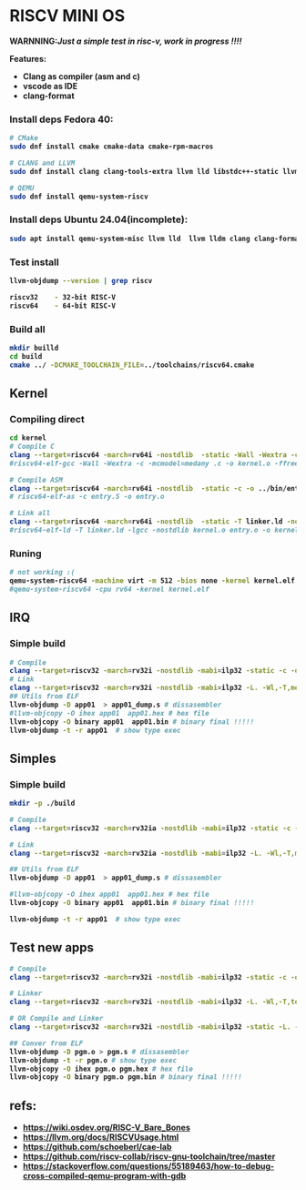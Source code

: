 # RISCV MINI OS

<b>WARNNING:<i>Just a simple test in risc-v, work in progress !!!!</i> <p>

Features:
- Clang as compiler (asm and c)
- vscode as IDE
- clang-format
<p>

### Install deps Fedora 40: 
```bash
# CMake
sudo dnf install cmake cmake-data cmake-rpm-macros

# CLANG and LLVM
sudo dnf install clang clang-tools-extra llvm lld libstdc++-static llvm-static llvm-devel llvm-test

# QEMU
sudo dnf install qemu-system-riscv
```

### Install deps Ubuntu 24.04(incomplete): 
```bash
sudo apt install qemu-system-misc llvm lld  llvm lldm clang clang-format
```

### Test install
```bash
llvm-objdump --version | grep riscv

riscv32    - 32-bit RISC-V
riscv64    - 64-bit RISC-V
```

### Build all
```bash
mkdir builld
cd build
cmake ../ -DCMAKE_TOOLCHAIN_FILE=../toolchains/riscv64.cmake
```

## Kernel 
### Compiling direct
```bash
cd kernel
# Compile C
clang --target=riscv64 -march=rv64i -nostdlib  -static -Wall -Wextra -c -mcmodel=medany -c -o ../bin/kernel.o kernel.c
#riscv64-elf-gcc -Wall -Wextra -c -mcmodel=medany .c -o kernel.o -ffreestanding

# Compile ASM
clang --target=riscv64 -march=rv64i -nostdlib  -static -c -o ../bin/entry.o entry.s
# riscv64-elf-as -c entry.S -o entry.o

# Link all
clang --target=riscv64 -march=rv64i -nostdlib  -static -T linker.ld -nostdlib ../bin/kernel.o ../bin/entry.o -o ../bin/kernel.elf
#riscv64-elf-ld -T linker.ld -lgcc -nostdlib kernel.o entry.o -o kernel.elf
```
### Runing
```bash
# not working :(
qemu-system-riscv64 -machine virt -m 512 -bios none -kernel kernel.elf -serial mon:stdio 
#qemu-system-riscv64 -cpu rv64 -kernel kernel.elf
```

## IRQ
### Simple build 
```bash
# Compile
clang --target=riscv32 -march=rv32i -nostdlib -mabi=ilp32 -static -c -o app01.o app01.s
# Link
clang --target=riscv32 -march=rv32i -nostdlib -mabi=ilp32 -L. -Wl,-T,mem_cfg.ld -o app01 app01.o 
## Utils from ELF
llvm-objdump -D app01  > app01_dump.s # dissasembler
#llvm-objcopy -O ihex app01  app01.hex # hex file
llvm-objcopy -O binary app01  app01.bin # binary final !!!!!
llvm-objdump -t -r app01  # show type exec
```

## Simples
### Simple build
```bash
mkdir -p ./build

# Compile
clang --target=riscv32 -march=rv32ia -nostdlib -mabi=ilp32 -static -c -o app01.o app01.s

# Link
clang --target=riscv32 -march=rv32ia -nostdlib -mabi=ilp32 -L. -Wl,-T,mem_cfg.ld -o app01 app01.o 

## Utils from ELF
llvm-objdump -D app01  > app01_dump.s # dissasembler

#llvm-objcopy -O ihex app01  app01.hex # hex file
llvm-objcopy -O binary app01  app01.bin # binary final !!!!!

llvm-objdump -t -r app01  # show type exec
```
## Test new apps
```bash
# Compile
clang --target=riscv32 -march=rv32i -nostdlib -mabi=ilp32 -static -c -o pgm.o teste.s

# Linker
clang --target=riscv32 -march=rv32i -nostdlib -mabi=ilp32 -L. -Wl,-T,teste.ld pgm.o  

# OR Compile and Linker
clang --target=riscv32 -march=rv32i -nostdlib -mabi=ilp32 -static -L. -Wl,-T,teste.ld,-Map=pgm.map -o pgm.o teste.s

## Conver from ELF
llvm-objdump -D pgm.o > pgm.s # dissasembler
llvm-objdump -t -r pgm.o # show type exec
llvm-objcopy -O ihex pgm.o pgm.hex # hex file
llvm-objcopy -O binary pgm.o pgm.bin # binary final !!!!!

```

<!-- ## compilar codigo e emular no qemu
riscv64-unknow-elf-gcc -march=rv32g -mabi=ilp32 -static -mcmodel=medany -fvisibitity=hiddem -nostdlib -nostartfiles -Tteste.ld teste.s -o teste.o
riscv64-unknow-elf-objcopy -O ihex hello hello.hex

qemu-system-riscv32 -machine help
qemu-system-riscv32 -machine sifive_e -nographic -bios none -kenel teste -->

## refs:
- https://wiki.osdev.org/RISC-V_Bare_Bones
- https://llvm.org/docs/RISCVUsage.html
- https://github.com/schoeberl/cae-lab
- https://github.com/riscv-collab/riscv-gnu-toolchain/tree/master
- https://stackoverflow.com/questions/55189463/how-to-debug-cross-compiled-qemu-program-with-gdb